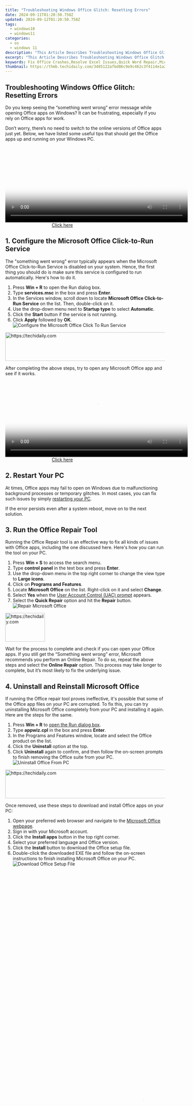 ```yaml
---
title: "Troubleshooting Windows Office Glitch: Resetting Errors"
date: 2024-09-11T01:20:50.758Z
updated: 2024-09-12T01:20:50.758Z
tags:
  - windows10
  - windows11
categories:
  - os
  - windows 11
description: "This Article Describes Troubleshooting Windows Office Glitch: Resetting Errors"
excerpt: "This Article Describes Troubleshooting Windows Office Glitch: Resetting Errors"
keywords: Fix Office Crashes,Resolve Excel Issues,Quick Word Repair,Microsoft Office Troubleshoot,Unlock Office Glitch Fix,Resetting Errors Solve,Office Error Recovery Guide
thumbnail: https://thmb.techidaily.com/3485122afbd86c9e9c462c3f4114e1a2939bb988f69531afc473f2a12af7b022.jpg
---
```


## Troubleshooting Windows Office Glitch: Resetting Errors

 Do you keep seeing the “something went wrong” error message while opening Office apps on Windows? It can be frustrating, especially if you rely on Office apps for work.

 Don’t worry, there’s no need to switch to the online versions of Office apps just yet. Below, we have listed some useful tips that should get the Office apps up and running on your Windows PC.





<!-- affiliate ads begin -->
<span id="1982485">
					<video width="576" height="240" style="cursor:pointer"
           poster="//a.impactradius-go.com/display-clicktoplayimage/1982485.png"
           onclick="if(!this.playClicked){this.play();this.setAttribute('controls',true);this.playClicked=true;}">
	   <source src="//a.impactradius-go.com/display-ad/22993-1982485">
	   <img src="//a.impactradius-go.com/display-clicktoplayimage/1982485.png" style="border: none; height: 100%; width: 100%; object-fit: contain">
	</video>
	<div style="width:360px;text-align:center"><a href="javascript:window.open(decodeURIComponent('https%3A%2F%2Fhomestyler.sjv.io%2Fc%2F5597632%2F1982485%2F22993'), '_blank');void(0);">Click here</a></div>
</span>
<img height="0" width="0" src="https://imp.pxf.io/i/5597632/1982485/22993" style="position:absolute;visibility:hidden;" border="0" />
<!-- affiliate ads end -->




## 1\. Configure the Microsoft Office Click-to-Run Service

 The "something went wrong" error typically appears when the Microsoft Office Click-to-Run Service is disabled on your system. Hence, the first thing you should do is make sure this service is configured to run automatically. Here's how to do it.

1. Press **Win + R** to open the Run dialog box.
2. Type **services.msc** in the box and press **Enter**.
3. In the Services window, scroll down to locate **Microsoft Office Click-to-Run Service** on the list. Then, double-click on it.
4. Use the drop-down menu next to **Startup type** to select **Automatic**.
5. Click the **Start** button if the service is not running.
6. Click **Apply** followed by **OK**.  
![Configure the Microsoft Office Click To Run Service](https://static1.makeuseofimages.com/wordpress/wp-content/uploads/2023/05/configure-the-microsoft-office-click-to-run-service.jpg)





<!-- affiliate ads begin -->
<a href="https://ephamedtechinc.pxf.io/c/5597632/2123512/26400" target="_top" id="2123512">
  <img src="//a.impactradius-go.com/display-ad/26400-2123512" border="0" alt="https://techidaily.com" width="728" height="90"/>
</a>
<img height="0" width="0" src="https://ephamedtechinc.pxf.io/i/5597632/2123512/26400" style="position:absolute;visibility:hidden;" border="0" />
<!-- affiliate ads end -->




 After completing the above steps, try to open any Microsoft Office app and see if it works.





<!-- affiliate ads begin -->
<span id="1982461">
					<video width="576" height="240" style="cursor:pointer"
           poster="//a.impactradius-go.com/display-clicktoplayimage/1982461.png"
           onclick="if(!this.playClicked){this.play();this.setAttribute('controls',true);this.playClicked=true;}">
	   <source src="//a.impactradius-go.com/display-ad/22993-1982461">
	   <img src="//a.impactradius-go.com/display-clicktoplayimage/1982461.png" style="border: none; height: 100%; width: 100%; object-fit: contain">
	</video>
	<div style="width:360px;text-align:center"><a href="javascript:window.open(decodeURIComponent('https%3A%2F%2Fhomestyler.sjv.io%2Fc%2F5597632%2F1982461%2F22993'), '_blank');void(0);">Click here</a></div>
</span>
<img height="0" width="0" src="https://imp.pxf.io/i/5597632/1982461/22993" style="position:absolute;visibility:hidden;" border="0" />
<!-- affiliate ads end -->




## 2\. Restart Your PC

 At times, Office apps may fail to open on Windows due to malfunctioning background processes or temporary glitches. In most cases, you can fix such issues by simply [restarting your PC](https://www.makeuseof.com/windows-restart-methods/).

 If the error persists even after a system reboot, move on to the next solution.

## 3\. Run the Office Repair Tool

 Running the Office Repair tool is an effective way to fix all kinds of issues with Office apps, including the one discussed here. Here's how you can run the tool on your PC.

1. Press **Win + S** to access the search menu.
2. Type **control panel** in the text box and press **Enter**.
3. Use the drop-down menu in the top right corner to change the view type to **Large icons**.
4. Click on **Programs and Features**.
5. Locate **Microsoft Office** on the list. Right-click on it and select **Change**.
6. Select **Yes** when the [User Account Control (UAC) prompt](https://www.makeuseof.com/windows-11-disable-user-account-control-prompt/) appears.
7. Select the **Quick Repair** option and hit the **Repair** button.  
![Repair Microsoft Office](https://static1.makeuseofimages.com/wordpress/wp-content/uploads/2023/02/repair-microsoft-office.jpg)





<!-- affiliate ads begin -->
<a href="https://aligracehair.sjv.io/c/5597632/2135409/19272" target="_top" id="2135409">
  <img src="//a.impactradius-go.com/display-ad/19272-2135409" border="0" alt="https://techidaily.com" width="125" height="90"/>
</a>
<img height="0" width="0" src="https://aligracehair.sjv.io/i/5597632/2135409/19272" style="position:absolute;visibility:hidden;" border="0" />
<!-- affiliate ads end -->




 Wait for the process to complete and check if you can open your Office apps. If you still get the “Something went wrong” error, Microsoft recommends you perform an Online Repair. To do so, repeat the above steps and select the **Online Repair** option. This process may take longer to complete, but it’s most likely to fix the underlying issue.

## 4\. Uninstall and Reinstall Microsoft Office

 If running the Office repair tool proves ineffective, it's possible that some of the Office app files on your PC are corrupted. To fix this, you can try uninstalling Microsoft Office completely from your PC and installing it again. Here are the steps for the same.

1. Press **Win + R** to [open the Run dialog box](https://www.makeuseof.com/windows-open-run-command-dialog-box/).
2. Type **appwiz.cpl** in the box and press **Enter**.
3. In the Programs and Features window, locate and select the Office product on the list.
4. Click the **Uninstall** option at the top.
5. Click **Uninstall** again to confirm, and then follow the on-screen prompts to finish removing the Office suite from your PC.  
![Uninstall Office From PC](https://static1.makeuseofimages.com/wordpress/wp-content/uploads/2023/05/uninstall-office-from-pc.jpg)





<!-- affiliate ads begin -->
<a href="https://appsumo.8odi.net/c/5597632/2137380/7443" target="_top" id="2137380">
  <img src="//a.impactradius-go.com/display-ad/7443-2137380" border="0" alt="https://techidaily.com" width="728" height="90"/>
</a>
<img height="0" width="0" src="https://appsumo.8odi.net/i/5597632/2137380/7443" style="position:absolute;visibility:hidden;" border="0" />
<!-- affiliate ads end -->




 Once removed, use these steps to download and install Office apps on your PC:

1. Open your preferred web browser and navigate to the [Microsoft Office webpage](https://www.office.com/).
2. Sign in with your Microsoft account.
3. Click the **Install apps** button in the top right corner.
4. Select your preferred language and Office version.
5. Click the **Install** button to download the Office setup file.
6. Double-click the downloaded EXE file and follow the on-screen instructions to finish installing Microsoft Office on your PC.  
![Download Office Setup File](https://static1.makeuseofimages.com/wordpress/wp-content/uploads/2023/05/download-office-setup-file.jpg)





<!-- affiliate ads begin -->
<span id="2135471">
					<video width="864" height="1536" style="cursor:pointer"
           poster="//a.impactradius-go.com/display-clicktoplayimage/2135471.png"
           onclick="if(!this.playClicked){this.play();this.setAttribute('controls',true);this.playClicked=true;}">
	   <source src="//a.impactradius-go.com/display-ad/18498-2135471">
	   <img src="//a.impactradius-go.com/display-clicktoplayimage/2135471.png" style="border: none; height: 100%; width: 100%; object-fit: contain">
	</video>
	<div style="width:540px;text-align:center"><a href="javascript:window.open(decodeURIComponent('https%3A%2F%2Funicoeye.pxf.io%2Fc%2F5597632%2F2135471%2F18498'), '_blank');void(0);">Click here</a></div>
</span>
<img height="0" width="0" src="https://imp.pxf.io/i/5597632/2135471/18498" style="position:absolute;visibility:hidden;" border="0" />
<!-- affiliate ads end -->




## Start Using Office Apps Again

 Such interruptions while accessing your Office apps can affect your productivity and leave you frustrated. Hopefully, one of the above tips has helped you fix the “Something went wrong” error on Windows and you are able to open your Office apps as usual.

 Don’t worry, there’s no need to switch to the online versions of Office apps just yet. Below, we have listed some useful tips that should get the Office apps up and running on your Windows PC.

<span class="atpl-alsoreadstyle">Also read:</span>
<div><ul>
<li><a href="https://screen-capture.techidaily.com/new-in-2024-from-novice-to-pro-an-extensive-guide-to-capturing-top-notch-audio-on-zoom/"><u>[New] In 2024, From Novice to Pro An Extensive Guide to Capturing Top-Notch Audio on Zoom</u></a></li>
<li><a href="https://youtube-lab.techidaily.com/op-picks-7-royalty-free-audios-for-video-editing/"><u>[New] Top Picks 7 Royalty-Free Audios for Video Editing</u></a></li>
<li><a href="https://youtube-sure.techidaily.com/ed-2024-approved-highlighting-the-top-video-creation-apps-iphone-android/"><u>[Updated] 2024 Approved Highlighting the Top Video Creation Apps (iPhone, Android)</u></a></li>
<li><a href="https://desktop-recording.techidaily.com/updated-elevate-everyday-life-through-webcams-for-2024/"><u>[Updated] Elevate Everyday Life Through Webcams for 2024</u></a></li>
<li><a href="https://instagram-video-files.techidaily.com/updated-in-2024-twists-that-tell-stories-crafting-captivating-visual-narratives-on-instagram-platforms/"><u>[Updated] In 2024, Twists That Tell Stories Crafting Captivating Visual Narratives on Instagram Platforms</u></a></li>
<li><a href="https://remote-screen-capture.techidaily.com/updated-purerecorder-capturing-life-in-games-without-cost/"><u>[Updated] PureRecorder Capturing Life in Games Without Cost</u></a></li>
<li><a href="https://some-knowledge.techidaily.com/1724765768623-imgburn/"><u>「ImgBurnのダウンロードと日本語設定：初心者ガイド」</u></a></li>
<li><a href="https://apple-account.techidaily.com/apple-id-unlock-on-iphone-7-plus-how-to-fix-it-by-drfone-ios/"><u>Apple ID Unlock On iPhone 7 Plus? How to Fix it?</u></a></li>
<li><a href="https://android-unlock.techidaily.com/best-samsung-galaxy-a54-5g-pattern-lock-removal-tools-remove-android-pattern-lock-without-losing-data-by-drfone-android/"><u>Best Samsung Galaxy A54 5G Pattern Lock Removal Tools Remove Android Pattern Lock Without Losing Data</u></a></li>
<li><a href="https://win11-tips.techidaily.com/complete-step-by-step-wsl-removal-procedure/"><u>Complete Step-by-Step WSL Removal Procedure</u></a></li>
<li><a href="https://win11-tips.techidaily.com/decelerating-high-energy-levels-a-windows-users-guide/"><u>Decelerating High Energy Levels: A Windows User's Guide</u></a></li>
<li><a href="https://win11-tips.techidaily.com/deciphering-error-code-0xca00a009-in-windows-update/"><u>Deciphering Error Code 0xCA00A009 in Windows Update</u></a></li>
<li><a href="https://win11-tips.techidaily.com/decoding-and-correcting-windows-error-code-0xc00000f/"><u>Decoding and Correcting Windows Error Code: 0Xc00000f</u></a></li>
<li><a href="https://win11-tips.techidaily.com/discover-your-dormant-data-windows-storage-visualization-tactics/"><u>Discover Your Dormant Data: Windows Storage Visualization Tactics</u></a></li>
<li><a href="https://win11-tips.techidaily.com/essential-guide-to-fix-disk-read-error-in-windows/"><u>Essential Guide to Fix Disk Read Error in Windows</u></a></li>
<li><a href="https://win11-tips.techidaily.com/first-aid-starting-with-windows-canary-channel/"><u>First Aid: Starting with Windows' Canary Channel</u></a></li>
<li><a href="https://win11-tips.techidaily.com/get-familiar-with-your-mouse-guide-to-windows-11-propets/"><u>Get Familiar with Your Mouse: Guide to Windows 11 Propets</u></a></li>
<li><a href="https://win11-tips.techidaily.com/handling-unresolved-values-within-windows-applications/"><u>Handling Unresolved Values Within Windows Applications</u></a></li>
<li><a href="https://win11-tips.techidaily.com/how-to-disable-taskbar-icon-grouping-on-windows-11/"><u>How to Disable Taskbar Icon Grouping on Windows 11</u></a></li>
<li><a href="https://win11-tips.techidaily.com/how-to-fix-world-of-warcrafts-fatal-exception-error-132-in-windows-1011/"><u>How to Fix World of Warcraft’s Fatal Exception Error 132 in Windows 10/11</u></a></li>
<li><a href="https://win11-tips.techidaily.com/how-to-restore-a-pc-from-windows-11-installation-failure/"><u>How To Restore a PC From Windows 11 Installation Failure</u></a></li>
<li><a href="https://win11-tips.techidaily.com/how-to-solve-the-0x80071a90-windows-problem/"><u>How to Solve the 0X80071a90 Windows Problem</u></a></li>
<li><a href="https://ios-unlock.techidaily.com/in-2024-can-you-unlock-apple-iphone-12-pro-max-after-forgetting-the-passcode-by-drfone-ios/"><u>In 2024, Can You Unlock Apple iPhone 12 Pro Max After Forgetting the Passcode?</u></a></li>
<li><a href="https://win11-tips.techidaily.com/internet-inequity-fix-your-windows-slowdown-now/"><u>Internet Inequity: Fix Your Windows Slowdown Now</u></a></li>
<li><a href="https://win11-tips.techidaily.com/keeping-insider-beta-features-hidden/"><u>Keeping Insider Beta Features Hidden</u></a></li>
<li><a href="https://win11-tips.techidaily.com/master-your-computer-efficiency-explore-10-best-powertoys-uses/"><u>Master Your Computer Efficiency: Explore 10 Best PowerToys Uses</u></a></li>
<li><a href="https://win11-tips.techidaily.com/masterful-techniques-distinguishing-between-storage-disks-on-windows/"><u>Masterful Techniques: Distinguishing Between Storage Disks on Windows</u></a></li>
<li><a href="https://win11-tips.techidaily.com/pro-techniques-for-efficient-win-files-max-156/"><u>Pro Techniques for Efficient Win Files (Max 156)</u></a></li>
<li><a href="https://win11-tips.techidaily.com/propel-productivity-to-the-next-level-with-collective-folder-formation/"><u>Propel Productivity to the Next Level with Collective Folder Formation</u></a></li>
<li><a href="https://win11-tips.techidaily.com/reinstating-file-images-in-windows-11-the-how-to-guide/"><u>Reinstating File Images in Windows 11 – The How-To Guide</u></a></li>
<li><a href="https://techidaily.com/remove-google-frp-lock-on-pova-6-pro-5g-by-drfone-android-unlock-remove-google-frp/"><u>Remove Google FRP lock on Pova 6 Pro 5G</u></a></li>
<li><a href="https://win11-tips.techidaily.com/resolving-access-violation-for-specific-windows-files/"><u>Resolving 'Access Violation' For Specific Windows Files</u></a></li>
<li><a href="https://win11-tips.techidaily.com/resolving-steams-failed-vac-check-error/"><u>Resolving Steam's Failed VAC Check Error</u></a></li>
<li><a href="https://win11-tips.techidaily.com/seamless-scenes-on-screen-mastering-smooth-windows-media-playback/"><u>Seamless Scenes on Screen: Mastering Smooth Windows Media Playback</u></a></li>
<li><a href="https://win11-tips.techidaily.com/secure-your-childs-digital-experience-in-windows-11/"><u>Secure Your Child’s Digital Experience in Windows 11</u></a></li>
<li><a href="https://win11-tips.techidaily.com/setting-up-custom-keyboard-combo-for-sound-in-windows-11/"><u>Setting Up Custom Keyboard Combo for Sound in Windows 11</u></a></li>
<li><a href="https://win11-tips.techidaily.com/solving-update-failure-code-windows-1011-error-0x80246007/"><u>Solving Update Failure Code: Windows 10/11 Error 0X80246007</u></a></li>
<li><a href="https://win11-tips.techidaily.com/starting-the-driver-verifier-application-on-windows-11/"><u>Starting the Driver Verifier Application on Windows 11</u></a></li>
<li><a href="https://win11-tips.techidaily.com/strategies-to-recover-non-identified-wireless-networks-in-win11/"><u>Strategies to Recover Non-Identified Wireless Networks in Win11</u></a></li>
<li><a href="https://win11-tips.techidaily.com/strategies-to-unearth-windows-policy-rules/"><u>Strategies to Unearth Windows Policy Rules</u></a></li>
<li><a href="https://win11-tips.techidaily.com/streamlining-photo-edits-how-to-remove-backdrops-quickly/"><u>Streamlining Photo Edits: How to Remove Backdrops Quickly</u></a></li>
<li><a href="https://win11-tips.techidaily.com/streamlining-windows-based-discord-searches-easily/"><u>Streamlining Windows-Based Discord Searches Easily</u></a></li>
<li><a href="https://win11-tips.techidaily.com/tailoring-your-cursor-for-a-unique-visual-identity/"><u>Tailoring Your Cursor for a Unique Visual Identity</u></a></li>
<li><a href="https://win11-tips.techidaily.com/the-imperative-of-routine-windows-file-protection/"><u>The Imperative of Routine Windows File Protection</u></a></li>
<li><a href="https://win11-tips.techidaily.com/top-5-application-switching-aids-mac-to-windows-migration-made-easy/"><u>Top 5 Application Switching Aids: Mac-to-Windows Migration Made Easy</u></a></li>
<li><a href="https://win11-tips.techidaily.com/troubleshoot-failed-ms-pc-manager-install-on-windows/"><u>Troubleshoot: Failed MS PC Manager Install on Windows?</u></a></li>
<li><a href="https://hardware-help.techidaily.com/troubleshooting-guide-fixing-a-non-functional-samsung-blu-ray-player/"><u>Troubleshooting Guide: Fixing a Non-Functional Samsung Blu-Ray Player</u></a></li>
<li><a href="https://win11-tips.techidaily.com/unraveling-the-windows-gpsvc-delay-a-guide-to-resolution/"><u>Unraveling the Windows GPSVC Delay: A Guide to Resolution</u></a></li>
<li><a href="https://win11-tips.techidaily.com/upgrade-your-windows-11-with-dolby-atmos-audio/"><u>Upgrade Your Windows 11 with Dolby Atmos Audio</u></a></li>
<li><a href="https://win11-tips.techidaily.com/why-isolate-audio-devices-on-windows-platform/"><u>Why Isolate Audio Devices on Windows Platform?</u></a></li>
<li><a href="https://win11-tips.techidaily.com/windows-idle-lock-custom-settings-guide/"><u>Windows Idle Lock: Custom Settings Guide</u></a></li>
</ul></div>

<ins class="adsbygoogle"
      style="display:block"
      data-ad-client="ca-pub-7571918770474297"
      data-ad-slot="8358498916"
      data-ad-format="auto"
      data-full-width-responsive="true"></ins>